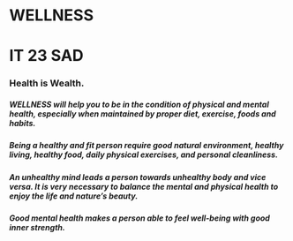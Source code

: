 # WELLNESS
# IT 23 SAD
### Health is Wealth.
##### WELLNESS will help you to be in the condition of physical and mental health, especially when maintained by proper diet, exercise, foods and habits.
##### Being a healthy and fit person require good natural environment, healthy living, healthy food, daily physical exercises, and personal cleanliness.
##### An unhealthy mind leads a person towards unhealthy body and vice versa. It is very necessary to balance the mental and physical health to enjoy the life and nature’s beauty.
##### Good mental health makes a person able to feel well-being with good inner strength. 
